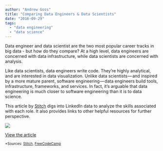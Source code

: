 ```yaml
---
author: "Andrew Goss"
title: "Comparing Data Engineers & Data Scientists"
date: "2016-09-29"
tags:
  - "data engineering"
  - "data science"
---
```

Data engineer and data scientist are the two most popular career tracks in big data - but how do they compare? At a high level, data engineers are concerned with data infrastructure, while data scientists are concerned with analysis. 

Like data scientists, data engineers write code. They’re highly analytical, and are interested in data visualization.
Unlike data scientists — and inspired by a more mature parent, software engineering — data engineers build tools, infrastructure, frameworks, and services. In fact, it’s arguable that data engineering is much closer to software engineering than it is to data science.

This article by <a href="https://www.stitchdata.com" target=_>Stitch</a> digs into LinkedIn data to analyze the skills associated with each role. It also provides links to other helpful resources for further perspective.

<img src="https://cdn-images-1.medium.com/max/800/1*QOw6_pX9r1G_ua_n0DsICQ.png">

<a href="https://blog.stitchdata.com/data-engineer-vs-data-scientist-the-difference-according-to-linkedin-e0bee6248fd4" class="btn" target="_blank">View the article</a>

<sub>*Sources: <a href="https://www.stitchdata.com" target=_>Stitch</a>, <a href="https://medium.freecodecamp.com" target=_>FreeCodeCamp</a></sub>